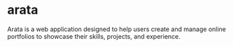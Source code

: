 # arata
Arata is a web application designed to help users create and manage online portfolios to showcase their skills, projects, and experience.
